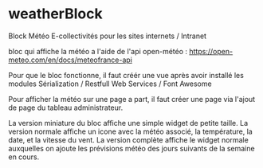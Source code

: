 # weatherBlock

Block Météo E-collectivités pour les sites internets / Intranet

bloc qui affiche la météo a l'aide de l'api open-météo : https://open-meteo.com/en/docs/meteofrance-api

Pour que le bloc fonctionne, il faut créér une vue après avoir installé les modules Sérialization / Restfull Web Services / Font Awesome

Pour afficher la météo sur une page a part, il faut créer une page via l'ajout de page du tableau administrateur. 

La version miniature du bloc affiche une simple widget de petite taille. 
La version normale affiche un icone avec la météo associé, la température, la date, et la vitesse du vent. 
La version complète affiche le widget normale auxquelles on ajoute les prévisions météo des jours suivants de la semaine en cours. 
